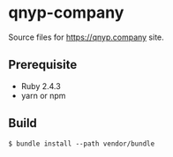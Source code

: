# qnyp-company

Source files for https://qnyp.company site.

## Prerequisite

- Ruby 2.4.3
- yarn or npm

## Build

```
$ bundle install --path vendor/bundle
```
